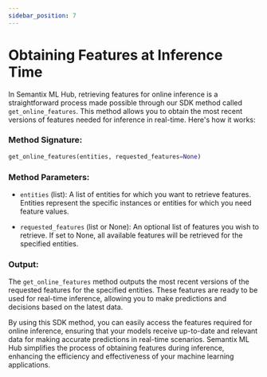 ```yaml
---
sidebar_position: 7
---
```

# Obtaining Features at Inference Time

In Semantix ML Hub, retrieving features for online inference is a straightforward process made possible through our SDK method called `get_online_features`. This method allows you to obtain the most recent versions of features needed for inference in real-time. Here's how it works:

### Method Signature:

```python
get_online_features(entities, requested_features=None)
```

### Method Parameters:

- `entities` (list): A list of entities for which you want to retrieve features. Entities represent the specific instances or entities for which you need feature values.

- `requested_features` (list or None): An optional list of features you wish to retrieve. If set to None, all available features will be retrieved for the specified entities.

### Output:

The `get_online_features` method outputs the most recent versions of the requested features for the specified entities. These features are ready to be used for real-time inference, allowing you to make predictions and decisions based on the latest data.

By using this SDK method, you can easily access the features required for online inference, ensuring that your models receive up-to-date and relevant data for making accurate predictions in real-time scenarios. Semantix ML Hub simplifies the process of obtaining features during inference, enhancing the efficiency and effectiveness of your machine learning applications.